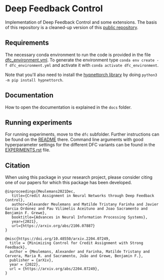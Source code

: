 # Deep Feedback Control

Implementation of Deep Feedback Control and some extensions. The basis of this repository is a cleaned-up version of this 
[public repository](https://github.com/meulemansalex/deep_feedback_control/tree/main).

## Requirements

The necessary conda environment to run the code is provided in the file [dfc_environment.yml](dfc_environment.yml). To generate the environment type `conda env create -f dfc_environment.yml` and activate it with `conda activate dfc_environment`.

Note that you'll also need to install the [hypnettorch library](https://github.com/chrhenning/hypnettorch) by doing `python3 -m pip install hypnettorch`.

## Documentation

How to open the documentation is explained in the `docs` folder.

## Running experiments

For running experiments, move to the `dfc` subfolder. Further instructions can be found on the [README](dfc/README.rst) there. Command line arguments with good hyperparameter settings for the different DFC variants can be found in the [EXPERIMENTS.rst](dfc/EXPERIMENTS.rst) file.

## Citation

When using this package in your research project, please consider citing one of our papers for which this package has been developed.

```
@inproceedings{Meulemans2021Dec,
   title={Credit Assignment in Neural Networks through Deep Feedback Control},
   author={Alexander Meulemans and Matilde Tristany Farinha and Javier Garcia Ordonez and Pau Vilimelis Aceituno and Joao Sacramento and Benjamin F. Grewe},
   booktitle={Advances in Neural Information Processing Systems},
   year={2021},
   url={https://arxiv.org/abs/2106.07887}
}
```

```
@misc{https://doi.org/10.48550/arxiv.2204.07249,
  title = {Minimizing Control for Credit Assignment with Strong Feedback},
  author = {Meulemans, Alexander and Farinha, Matilde Tristany and Cervera, Maria R. and Sacramento, João and Grewe, Benjamin F.},
  publisher = {arXiv},
  year = {2022},
  url = {https://arxiv.org/abs/2204.07249},
}

```